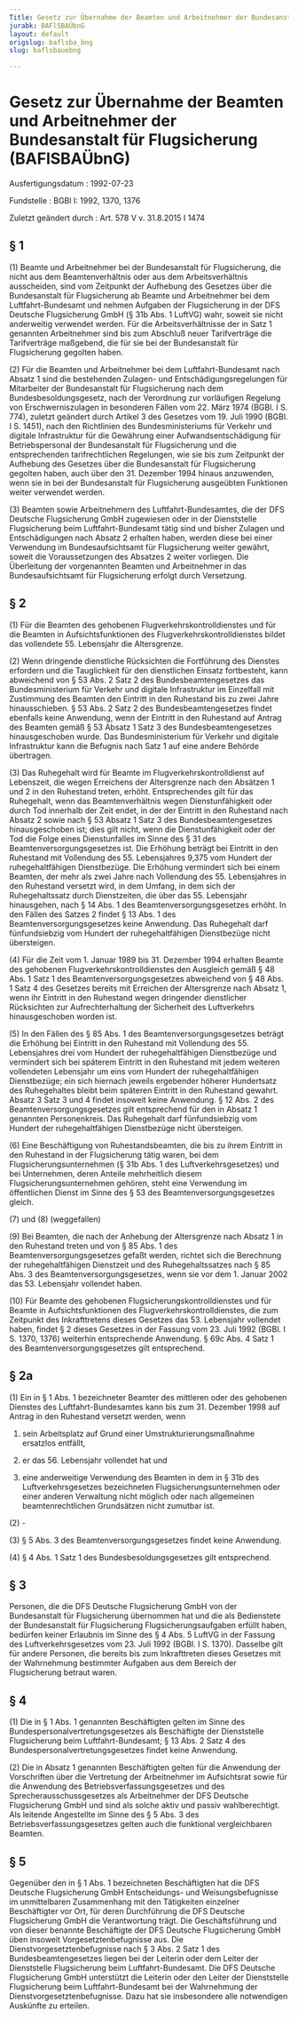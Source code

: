 ```yaml
---
Title: Gesetz zur Übernahme der Beamten und Arbeitnehmer der Bundesanstalt für Flugsicherung
jurabk: BAFlSBAÜbnG
layout: default
origslug: baflsba_bng
slug: baflsbauebng

---
```


# Gesetz zur Übernahme der Beamten und Arbeitnehmer der Bundesanstalt für Flugsicherung (BAFlSBAÜbnG)

Ausfertigungsdatum
:   1992-07-23

Fundstelle
:   BGBl I: 1992, 1370, 1376

Zuletzt geändert durch
:   Art. 578 V v. 31.8.2015 I 1474


## § 1

(1) Beamte und Arbeitnehmer bei der Bundesanstalt für Flugsicherung,
die nicht aus dem Beamtenverhältnis oder aus dem Arbeitsverhältnis
ausscheiden, sind vom Zeitpunkt der Aufhebung des Gesetzes über die
Bundesanstalt für Flugsicherung ab Beamte und Arbeitnehmer bei dem
Luftfahrt-Bundesamt und nehmen Aufgaben der Flugsicherung in der DFS
Deutsche Flugsicherung GmbH (§ 31b Abs. 1 LuftVG) wahr, soweit sie
nicht anderweitig verwendet werden. Für die Arbeitsverhältnisse der in
Satz 1 genannten Arbeitnehmer sind bis zum Abschluß neuer
Tarifverträge die Tarifverträge maßgebend, die für sie bei der
Bundesanstalt für Flugsicherung gegolten haben.

(2) Für die Beamten und Arbeitnehmer bei dem Luftfahrt-Bundesamt nach
Absatz 1 sind die bestehenden Zulagen- und Entschädigungsregelungen
für Mitarbeiter der Bundesanstalt für Flugsicherung nach dem
Bundesbesoldungsgesetz, nach der Verordnung zur vorläufigen Regelung
von Erschwerniszulagen in besonderen Fällen vom 22. März 1974 (BGBl. I
S. 774), zuletzt geändert durch Artikel 3 des Gesetzes vom 19. Juli
1990 (BGBl. I S. 1451), nach den Richtlinien des Bundesministeriums
für Verkehr und digitale Infrastruktur für die Gewährung einer
Aufwandsentschädigung für Betriebspersonal der Bundesanstalt für
Flugsicherung und die entsprechenden tarifrechtlichen Regelungen, wie
sie bis zum Zeitpunkt der Aufhebung des Gesetzes über die
Bundesanstalt für Flugsicherung gegolten haben, auch über den 31.
Dezember 1994 hinaus anzuwenden, wenn sie in bei der Bundesanstalt für
Flugsicherung ausgeübten Funktionen weiter verwendet werden.

(3) Beamten sowie Arbeitnehmern des Luftfahrt-Bundesamtes, die der DFS
Deutsche Flugsicherung GmbH zugewiesen oder in der Dienststelle
Flugsicherung beim Luftfahrt-Bundesamt tätig sind und bisher Zulagen
und Entschädigungen nach Absatz 2 erhalten haben, werden diese bei
einer Verwendung im Bundesaufsichtsamt für Flugsicherung weiter
gewährt, soweit die Voraussetzungen des Absatzes 2 weiter vorliegen.
Die Überleitung der vorgenannten Beamten und Arbeitnehmer in das
Bundesaufsichtsamt für Flugsicherung erfolgt durch Versetzung.


## § 2

(1) Für die Beamten des gehobenen Flugverkehrskontrolldienstes und für
die Beamten in Aufsichtsfunktionen des Flugverkehrskontrolldienstes
bildet das vollendete 55. Lebensjahr die Altersgrenze.

(2) Wenn dringende dienstliche Rücksichten die Fortführung des
Dienstes erfordern und die Tauglichkeit für den dienstlichen Einsatz
fortbesteht, kann abweichend von § 53 Abs. 2 Satz 2 des
Bundesbeamtengesetzes das Bundesministerium für Verkehr und digitale
Infrastruktur im Einzelfall mit Zustimmung des Beamten den Eintritt in
den Ruhestand bis zu zwei Jahre hinausschieben. § 53 Abs. 2 Satz 2 des
Bundesbeamtengesetzes findet ebenfalls keine Anwendung, wenn der
Eintritt in den Ruhestand auf Antrag des Beamten gemäß § 53 Absatz 1
Satz 3 des Bundesbeamtengesetzes hinausgeschoben wurde. Das
Bundesministerium für Verkehr und digitale Infrastruktur kann die
Befugnis nach Satz 1 auf eine andere Behörde übertragen.

(3) Das Ruhegehalt wird für Beamte im Flugverkehrskontrolldienst auf
Lebenszeit, die wegen Erreichens der Altersgrenze nach den Absätzen 1
und 2 in den Ruhestand treten, erhöht. Entsprechendes gilt für das
Ruhegehalt, wenn das Beamtenverhältnis wegen Dienstunfähigkeit oder
durch Tod innerhalb der Zeit endet, in der der Eintritt in den
Ruhestand nach Absatz 2 sowie nach § 53 Absatz 1 Satz 3 des
Bundesbeamtengesetzes hinausgeschoben ist; dies gilt nicht, wenn die
Dienstunfähigkeit oder der Tod die Folge eines Dienstunfalles im Sinne
des § 31 des Beamtenversorgungsgesetzes ist. Die Erhöhung beträgt bei
Eintritt in den Ruhestand mit Vollendung des 55. Lebensjahres 9,375
vom Hundert der ruhegehaltfähigen Dienstbezüge. Die Erhöhung
vermindert sich bei einem Beamten, der mehr als zwei Jahre nach
Vollendung des 55. Lebensjahres in den Ruhestand versetzt wird, in dem
Umfang, in dem sich der Ruhegehaltssatz durch Dienstzeiten, die über
das 55. Lebensjahr hinausgehen, nach § 14 Abs. 1 des
Beamtenversorgungsgesetzes erhöht. In den Fällen des Satzes 2 findet §
13 Abs. 1 des Beamtenversorgungsgesetzes keine Anwendung. Das
Ruhegehalt darf fünfundsiebzig vom Hundert der ruhegehaltfähigen
Dienstbezüge nicht übersteigen.

(4) Für die Zeit vom 1. Januar 1989 bis 31. Dezember 1994 erhalten
Beamte des gehobenen Flugverkehrskontrolldienstes den Ausgleich gemäß
§ 48 Abs. 1 Satz 1 des Beamtenversorgungsgesetzes abweichend von § 48
Abs. 1 Satz 4 des Gesetzes bereits mit Erreichen der Altersgrenze nach
Absatz 1, wenn ihr Eintritt in den Ruhestand wegen dringender
dienstlicher Rücksichten zur Aufrechterhaltung der Sicherheit des
Luftverkehrs hinausgeschoben worden ist.

(5) In den Fällen des § 85 Abs. 1 des Beamtenversorgungsgesetzes
beträgt die Erhöhung bei Eintritt in den Ruhestand mit Vollendung des
55\. Lebensjahres drei vom Hundert der ruhegehaltfähigen Dienstbezüge
und vermindert sich bei späterem Eintritt in den Ruhestand mit jedem
weiteren vollendeten Lebensjahr um eins vom Hundert der
ruhegehaltfähigen Dienstbezüge; ein sich hiernach jeweils ergebender
höherer Hundertsatz des Ruhegehaltes bleibt beim späteren Eintritt in
den Ruhestand gewahrt. Absatz 3 Satz 3 und 4 findet insoweit keine
Anwendung. § 12 Abs. 2 des Beamtenversorgungsgesetzes gilt
entsprechend für den in Absatz 1 genannten Personenkreis. Das
Ruhegehalt darf fünfundsiebzig vom Hundert der ruhegehaltfähigen
Dienstbezüge nicht übersteigen.

(6) Eine Beschäftigung von Ruhestandsbeamten, die bis zu ihrem
Eintritt in den Ruhestand in der Flugsicherung tätig waren, bei dem
Flugsicherungsunternehmen (§ 31b Abs. 1 des Luftverkehrsgesetzes) und
bei Unternehmen, deren Anteile mehrheitlich diesem
Flugsicherungsunternehmen gehören, steht eine Verwendung im
öffentlichen Dienst im Sinne des § 53 des Beamtenversorgungsgesetzes
gleich.

(7) und (8) (weggefallen)

(9) Bei Beamten, die nach der Anhebung der Altersgrenze nach Absatz 1
in den Ruhestand treten und von § 85 Abs. 1 des
Beamtenversorgungsgesetzes gefaßt werden, richtet sich die Berechnung
der ruhegehaltfähigen Dienstzeit und des Ruhegehaltssatzes nach § 85
Abs. 3 des Beamtenversorgungsgesetzes, wenn sie vor dem 1. Januar 2002
das 53. Lebensjahr vollendet haben.

(10) Für Beamte des gehobenen Flugsicherungskontrolldienstes und für
Beamte in Aufsichtsfunktionen des Flugverkehrskontrolldienstes, die
zum Zeitpunkt des Inkrafttretens dieses Gesetzes das 53. Lebensjahr
vollendet haben, findet § 2 dieses Gesetzes in der Fassung vom 23.
Juli 1992 (BGBl. I S. 1370, 1376) weiterhin entsprechende Anwendung. §
69c Abs. 4 Satz 1 des Beamtenversorgungsgesetzes gilt entsprechend.


## § 2a

(1) Ein in § 1 Abs. 1 bezeichneter Beamter des mittleren oder des
gehobenen Dienstes des Luftfahrt-Bundesamtes kann bis zum 31. Dezember
1998 auf Antrag in den Ruhestand versetzt werden, wenn

1.  sein Arbeitsplatz auf Grund einer Umstrukturierungsmaßnahme ersatzlos
    entfällt,


2.  er das 56. Lebensjahr vollendet hat und


3.  eine anderweitige Verwendung des Beamten in dem in § 31b des
    Luftverkehrsgesetzes bezeichneten Flugsicherungsunternehmen oder einer
    anderen Verwaltung nicht möglich oder nach allgemeinen
    beamtenrechtlichen Grundsätzen nicht zumutbar ist.




(2) -

(3) § 5 Abs. 3 des Beamtenversorgungsgesetzes findet keine Anwendung.

(4) § 4 Abs. 1 Satz 1 des Bundesbesoldungsgesetzes gilt entsprechend.


## § 3

Personen, die die DFS Deutsche Flugsicherung GmbH von der
Bundesanstalt für Flugsicherung übernommen hat und die als Bedienstete
der Bundesanstalt für Flugsicherung Flugsicherungsaufgaben erfüllt
haben, bedürfen keiner Erlaubnis im Sinne des § 4 Abs. 5 LuftVG in der
Fassung des Luftverkehrsgesetzes vom 23. Juli 1992 (BGBl. I S. 1370).
Dasselbe gilt für andere Personen, die bereits bis zum Inkrafttreten
dieses Gesetzes mit der Wahrnehmung bestimmter Aufgaben aus dem
Bereich der Flugsicherung betraut waren.


## § 4

(1) Die in § 1 Abs. 1 genannten Beschäftigten gelten im Sinne des
Bundespersonalvertretungsgesetzes als Beschäftigte der Dienststelle
Flugsicherung beim Luftfahrt-Bundesamt; § 13 Abs. 2 Satz 4 des
Bundespersonalvertretungsgesetzes findet keine Anwendung.

(2) Die in Absatz 1 genannten Beschäftigten gelten für die Anwendung
der Vorschriften über die Vertretung der Arbeitnehmer im Aufsichtsrat
sowie für die Anwendung des Betriebsverfassungsgesetzes und des
Sprecherausschussgesetzes als Arbeitnehmer der DFS Deutsche
Flugsicherung GmbH und sind als solche aktiv und passiv
wahlberechtigt. Als leitende Angestellte im Sinne des § 5 Abs. 3 des
Betriebsverfassungsgesetzes gelten auch die funktional vergleichbaren
Beamten.


## § 5

Gegenüber den in § 1 Abs. 1 bezeichneten Beschäftigten hat die DFS
Deutsche Flugsicherung GmbH Entscheidungs- und Weisungsbefugnisse im
unmittelbaren Zusammenhang mit den Tätigkeiten einzelner Beschäftigter
vor Ort, für deren Durchführung die DFS Deutsche Flugsicherung GmbH
die Verantwortung trägt. Die Geschäftsführung und von dieser benannte
Beschäftigte der DFS Deutsche Flugsicherung GmbH üben insoweit
Vorgesetztenbefugnisse aus. Die Dienstvorgesetztenbefugnisse nach § 3
Abs. 2 Satz 1 des Bundesbeamtengesetzes liegen bei der Leiterin oder
dem Leiter der Dienststelle Flugsicherung beim Luftfahrt-Bundesamt.
Die DFS Deutsche Flugsicherung GmbH unterstützt die Leiterin oder den
Leiter der Dienststelle Flugsicherung beim Luftfahrt-Bundesamt bei der
Wahrnehmung der Dienstvorgesetztenbefugnisse. Dazu hat sie
insbesondere alle notwendigen Auskünfte zu erteilen.

